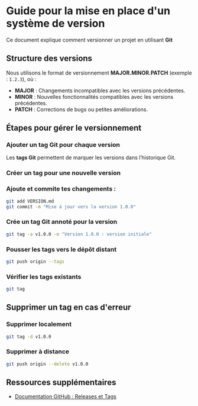 # Guide pour la mise en place d'un système de version

Ce document explique comment versionner un projet en utilisant **Git**

## Structure des versions

Nous utilisons le format de versionnement **MAJOR.MINOR.PATCH** (exemple : `1.2.3`), où :
- **MAJOR** : Changements incompatibles avec les versions précédentes.
- **MINOR** : Nouvelles fonctionnalités compatibles avec les versions précédentes.
- **PATCH** : Corrections de bugs ou petites améliorations.

## Étapes pour gérer le versionnement

### Ajouter un tag Git pour chaque version
Les **tags Git** permettent de marquer les versions dans l’historique Git.

### Créer un tag pour une nouvelle version
### Ajoute et commite tes changements :
   ```bash
   git add VERSION.md
   git commit -m "Mise à jour vers la version 1.0.0"
```

### Crée un tag Git annoté pour la version
   ```bash
git tag -a v1.0.0 -m "Version 1.0.0 : version initiale"
```
### Pousser les tags vers le dépôt distant
   ```bash
git push origin --tags
```
### Vérifier les tags existants
   ```bash
git tag
```
## Supprimer un tag en cas d'erreur
### Supprimer localement 
   ```bash
git tag -d v1.0.0
```


### Supprimer à distance
   ```bash
git push origin --delete v1.0.0
```

## Ressources supplémentaires
- [Documentation GitHub : Releases et Tags](https://docs.github.com/en/repositories/releasing-projects-on-github)
